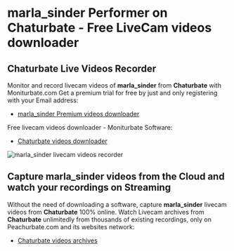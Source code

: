 # marla_sinder Performer on Chaturbate - Free LiveCam videos downloader

## Chaturbate Live Videos Recorder

Monitor and record livecam videos of **marla_sinder** from **Chaturbate** with Moniturbate.com
Get a premium trial for free by just and only registering with your Email address:
* [marla_sinder Premium videos downloader](https://moniturbate.com/request-demo-licence-key.html)

Free livecam videos downloader - Moniturbate Software:
* [Chaturbate videos downloader](https://moniturbate.com/moniturbate-download-software.html)

![marla_sinder livecam videos recorder](https://peachurnet.com/templates/moniturbate-software.png)


## Capture marla_sinder videos from the Cloud and watch your recordings on Streaming

Without the need of downloading a software, capture **marla_sinder** livecam videos from **Chaturbate** 100% online.
Watch Livecam archives from **Chaturbate** unlimitedly from thousands of existing recordings, only on Peachurbate.com and its websites network:
* [Chaturbate videos archives](https://peachurnet.com/)